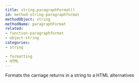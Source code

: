 ```yaml
---
title: string.paragraphFormat()
id: method-string-paragraphformat
methodObject: string
methodName: paragraphFormat
related:
- function-paragraphformat
- object-string
categories:
- string

- formatting
- HTML
---
```


Formats the carriage returns in a string to a HTML alternatives